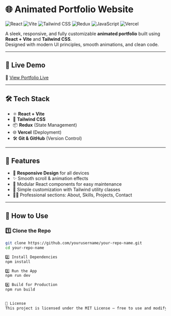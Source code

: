 # 🌐 Animated Portfolio Website

![React](https://img.shields.io/badge/React-20232A?style=for-the-badge&logo=react&logoColor=61DAFB)
![Vite](https://img.shields.io/badge/Vite-646CFF?style=for-the-badge&logo=vite&logoColor=FFD62E)
![Tailwind CSS](https://img.shields.io/badge/Tailwind_CSS-38B2AC?style=for-the-badge&logo=tailwind-css&logoColor=white)
![Redux](https://img.shields.io/badge/Redux-593D88?style=for-the-badge&logo=redux&logoColor=white)
![JavaScript](https://img.shields.io/badge/JavaScript-F7DF1E?style=for-the-badge&logo=javascript&logoColor=black)
![Vercel](https://img.shields.io/badge/Vercel-000000?style=for-the-badge&logo=vercel&logoColor=white)

A sleek, responsive, and fully customizable **animated portfolio** built using **React + Vite** and **Tailwind CSS**.  
Designed with modern UI principles, smooth animations, and clean code.

---

## 🚀 Live Demo
🔗 [View Portfolio Live](https://your-portfolio-link.vercel.app)

---

## 🛠️ Tech Stack
- ⚛️ **React + Vite**
- 🎨 **Tailwind CSS**
- 📦 **Redux** (State Management)
- 🌐 **Vercel** (Deployment)
- 🛠 **Git & GitHub** (Version Control)

---

## 📁 Features
- 📱 **Responsive Design** for all devices  
- ✨ Smooth scroll & animation effects  
- 🧩 Modular React components for easy maintenance  
- 🎯 Simple customization with Tailwind utility classes  
- 👨‍💻 Professional sections: About, Skills, Projects, Contact  

---

## 📌 How to Use

### 1️⃣ Clone the Repo
```bash
git clone https://github.com/yourusername/your-repo-name.git
cd your-repo-name

2️⃣ Install Dependencies
npm install

3️⃣ Run the App
npm run dev

4️⃣ Build for Production
npm run build
 

📜 License
This project is licensed under the MIT License — free to use and modify.

